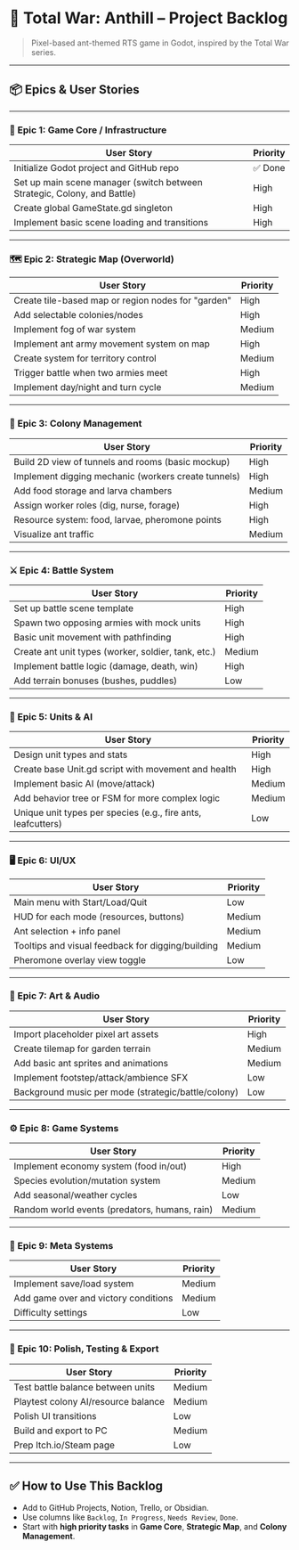 # 🐜 Total War: Anthill – Project Backlog

> Pixel-based ant-themed RTS game in Godot, inspired by the Total War series.

---

## 📦 Epics & User Stories

---

### 🧱 Epic 1: Game Core / Infrastructure

| User Story | Priority |
|------------|----------|
| Initialize Godot project and GitHub repo | ✅ Done |
| Set up main scene manager (switch between Strategic, Colony, and Battle) | High |
| Create global GameState.gd singleton | High |
| Implement basic scene loading and transitions | High |

---

### 🗺️ Epic 2: Strategic Map (Overworld)

| User Story | Priority |
|------------|----------|
| Create tile-based map or region nodes for "garden" | High |
| Add selectable colonies/nodes | High |
| Implement fog of war system | Medium |
| Implement ant army movement system on map | High |
| Create system for territory control | Medium |
| Trigger battle when two armies meet | High |
| Implement day/night and turn cycle | Medium |

---

### 🏰 Epic 3: Colony Management

| User Story | Priority |
|------------|----------|
| Build 2D view of tunnels and rooms (basic mockup) | High |
| Implement digging mechanic (workers create tunnels) | High |
| Add food storage and larva chambers | Medium |
| Assign worker roles (dig, nurse, forage) | High |
| Resource system: food, larvae, pheromone points | High |
| Visualize ant traffic | Medium |

---

### ⚔️ Epic 4: Battle System

| User Story | Priority |
|------------|----------|
| Set up battle scene template | High |
| Spawn two opposing armies with mock units | High |
| Basic unit movement with pathfinding | High |
| Create ant unit types (worker, soldier, tank, etc.) | Medium |
| Implement battle logic (damage, death, win) | High |
| Add terrain bonuses (bushes, puddles) | Low |

---

### 🧠 Epic 5: Units & AI

| User Story | Priority |
|------------|----------|
| Design unit types and stats | High |
| Create base Unit.gd script with movement and health | High |
| Implement basic AI (move/attack) | Medium |
| Add behavior tree or FSM for more complex logic | Medium |
| Unique unit types per species (e.g., fire ants, leafcutters) | Low |

---

### 🖥️ Epic 6: UI/UX

| User Story | Priority |
|------------|----------|
| Main menu with Start/Load/Quit | Low |
| HUD for each mode (resources, buttons) | Medium |
| Ant selection + info panel | Medium |
| Tooltips and visual feedback for digging/building | Medium |
| Pheromone overlay view toggle | Low |

---

### 🎨 Epic 7: Art & Audio

| User Story | Priority |
|------------|----------|
| Import placeholder pixel art assets | High |
| Create tilemap for garden terrain | Medium |
| Add basic ant sprites and animations | Medium |
| Implement footstep/attack/ambience SFX | Low |
| Background music per mode (strategic/battle/colony) | Low |

---

### ⚙️ Epic 8: Game Systems

| User Story | Priority |
|------------|----------|
| Implement economy system (food in/out) | High |
| Species evolution/mutation system | Medium |
| Add seasonal/weather cycles | Low |
| Random world events (predators, humans, rain) | Medium |

---

### 💾 Epic 9: Meta Systems

| User Story | Priority |
|------------|----------|
| Implement save/load system | Medium |
| Add game over and victory conditions | Medium |
| Difficulty settings | Low |

---

### 🧪 Epic 10: Polish, Testing & Export

| User Story | Priority |
|------------|----------|
| Test battle balance between units | Medium |
| Playtest colony AI/resource balance | Medium |
| Polish UI transitions | Low |
| Build and export to PC | Medium |
| Prep Itch.io/Steam page | Low |

---

## ✅ How to Use This Backlog

- Add to GitHub Projects, Notion, Trello, or Obsidian.
- Use columns like `Backlog`, `In Progress`, `Needs Review`, `Done`.
- Start with **high priority tasks** in **Game Core**, **Strategic Map**, and **Colony Management**.

